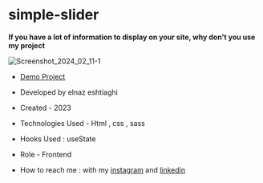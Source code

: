 # simple-slider

**If you have a lot of information to display on your site, why don't you use my project**

![Screenshot_2024_02_11-1](https://github.com/elnaz-eshtiaghi/simple-slider/assets/146030206/af6adb33-378c-4c56-8062-d8ee5b102526)

- [Demo Project]( https://elnaz-eshtiaghi.github.io/personal-web/)

- Developed by elnaz eshtiaghi

- Created - 2023

- Technologies Used - Html , css , sass

- Hooks Used : useState 

- Role - Frontend

- How to reach me : with my [instagram](https://www.instagram.com/elnaz_eshtiaghi) and [linkedin](https://www.linkedin.com/in/elnaz-eshtiaghi-936832290/)
